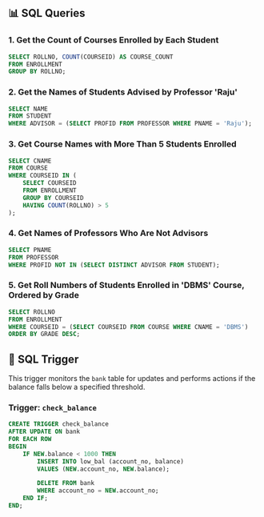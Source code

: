 
## 📊 SQL Queries

### 1. Get the Count of Courses Enrolled by Each Student

```sql
SELECT ROLLNO, COUNT(COURSEID) AS COURSE_COUNT
FROM ENROLLMENT
GROUP BY ROLLNO;
```

### 2. Get the Names of Students Advised by Professor 'Raju'

```sql
SELECT NAME
FROM STUDENT
WHERE ADVISOR = (SELECT PROFID FROM PROFESSOR WHERE PNAME = 'Raju');
```

### 3. Get Course Names with More Than 5 Students Enrolled

```sql
SELECT CNAME
FROM COURSE
WHERE COURSEID IN (
    SELECT COURSEID
    FROM ENROLLMENT
    GROUP BY COURSEID
    HAVING COUNT(ROLLNO) > 5
);
```

### 4. Get Names of Professors Who Are Not Advisors

```sql
SELECT PNAME
FROM PROFESSOR
WHERE PROFID NOT IN (SELECT DISTINCT ADVISOR FROM STUDENT);
```

### 5. Get Roll Numbers of Students Enrolled in 'DBMS' Course, Ordered by Grade

```sql
SELECT ROLLNO
FROM ENROLLMENT
WHERE COURSEID = (SELECT COURSEID FROM COURSE WHERE CNAME = 'DBMS')
ORDER BY GRADE DESC;
```

## 🔄 SQL Trigger

This trigger monitors the `bank` table for updates and performs actions if the balance falls below a specified threshold.

### Trigger: `check_balance`

```sql
CREATE TRIGGER check_balance
AFTER UPDATE ON bank
FOR EACH ROW
BEGIN
    IF NEW.balance < 1000 THEN
        INSERT INTO low_bal (account_no, balance)
        VALUES (NEW.account_no, NEW.balance);

        DELETE FROM bank
        WHERE account_no = NEW.account_no;
    END IF;
END;
```

